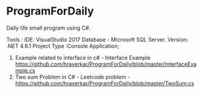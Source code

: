 # ProgramForDaily
Daily life small program  using C#. 

Tools : 
IDE: VisualStudio 2017
Database -  Microsoft SQL Server.
Version: .NET 4.6.1
Project Type :Console Application;

1) Example related to interface in c# - Interface Example https://github.com/hraverkar/ProgramForDaily/blob/master/InterfaceExample.cs
2) Two sum Problem in C# - Leetcode problem -  
https://github.com/hraverkar/ProgramForDaily/blob/master/TwoSum.cs
